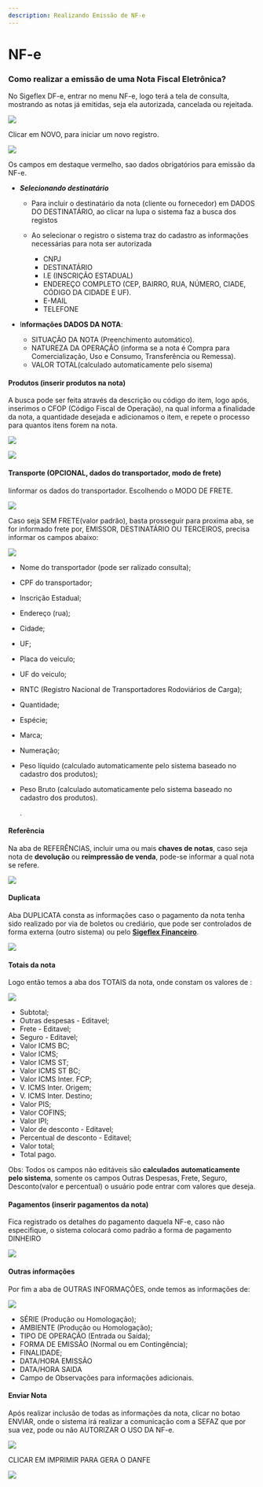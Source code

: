 ```yaml
---
description: Realizando Emissão de NF-e
---
```


# NF-e

### Como realizar a emissão de uma Nota Fiscal Eletrônica?

No Sigeflex DF-e, entrar no menu NF-e, logo terá a tela de consulta, mostrando as notas já emitidas, seja ela autorizada, cancelada ou rejeitada.

![](<../../../.gitbook/assets/image (83).png>)

Clicar em NOVO, para iniciar um novo registro.

![](<../../../.gitbook/assets/image (86).png>)

Os campos em destaque vermelho, sao dados obrigatórios para emissão da NF-e.

* _**Selecionando destinatário**_
  * Para incluir o destinatário da nota (cliente ou fornecedor) em DADOS DO DESTINATÁRIO, ao clicar na lupa o sistema faz a busca dos registos
  *   Ao selecionar o registro o sistema traz do cadastro as informações necessárias para nota ser autorizada

      * CNPJ
      * DESTINATÁRIO
      * I.E (INSCRIÇÃO ESTADUAL)
      * ENDEREÇO COMPLETO (CEP, BAIRRO, RUA, NÚMERO, CIADE, CÓDIGO DA CIDADE E UF).
      * E-MAIL
      * TELEFONE


* I**nformações DADOS DA NOTA**:
  * SITUAÇÃO DA NOTA (Preenchimento automático).
  * NATUREZA DA OPERAÇÃO (informa se a nota é Compra para Comercialização, Uso e Consumo, Transferência ou Remessa).
  * VALOR TOTAL(calculado automaticamente pelo sisema)

#### **Produtos (inserir produtos na nota)**

A busca pode ser feita através da descrição ou código do item, logo após, inserimos o CFOP (Código Fiscal de Operação), na qual informa a finalidade da nota, a quantidade desejada e adicionamos o item, e repete o processo para quantos itens forem na nota.

![](<../../../.gitbook/assets/image (88).png>)



![](../../../.gitbook/assets/pagamentonfe.png)

#### Transporte (OPCIONAL, dados do transportador, modo de frete)

Iinformar os dados do transportador. Escolhendo o MODO DE FRETE.

![](<../../../.gitbook/assets/image (91).png>)

Caso seja SEM FRETE(valor padrão), basta prosseguir para proxima aba, se for informado frete por, EMISSOR, DESTINATÁRIO OU TERCEIROS,  precisa informar os campos abaixo:

![](<../../../.gitbook/assets/image (90).png>)

* Nome do transportador (pode ser ralizado consulta);
* CPF do transportador;
* Inscrição Estadual;
* Endereço (rua);
* Cidade;
* UF;
* Placa do veiculo;
* UF do veiculo;
* RNTC (Registro Nacional de Transportadores Rodoviários de Carga);
* Quantidade;
* Espécie;
* Marca;
* Numeração;
* Peso líquido (calculado automaticamente pelo sistema baseado no cadastro dos produtos);
*   Peso Bruto (calculado automaticamente pelo sistema baseado no cadastro dos produtos).

    &#x20;.

#### Referência

Na aba de REFERÊNCIAS, incluir uma ou mais **chaves de notas**, caso seja nota de **devolução** ou **reimpressão de venda**, pode-se informar a qual nota se refere.

![](<../../../.gitbook/assets/image (92).png>)

#### Duplicata

Aba DUPLICATA consta as informações caso o pagamento da nota tenha sido realizado por via de boletos ou crediário, que pode ser controlados de forma externa (outro sistema) ou pelo [**Sigeflex Financeiro**](../../financeiro/).

![](<../../../.gitbook/assets/image (93).png>)

#### Totais da nota

Logo então temos a aba dos TOTAIS da nota, onde constam os valores de :

![](<../../../.gitbook/assets/image (94).png>)

* Subtotal;
* Outras despesas - Editavel;
* Frete - Editavel;
* Seguro - Editavel;
* Valor ICMS BC;
* Valor ICMS;
* Valor ICMS ST;
* Valor ICMS ST BC;
* Valor ICMS Inter. FCP;
* V. ICMS Inter. Origem;
* V. ICMS Inter. Destino;
* Valor PIS;
* Valor COFINS;
* Valor IPI;
* Valor de desconto - Editavel;
* Percentual de desconto - Editavel;
* Valor total;
* Total pago.

Obs: Todos os campos não editáveis são **calculados automaticamente pelo sistema**, somente os campos Outras Despesas, Frete, Seguro, Desconto(valor e percentual) o usuário pode entrar com valores que deseja.



#### Pagamentos (inserir pagamentos da nota)

Fica registrado os detalhes do pagamento daquela NF-e, caso não especifique, o sistema colocará como padrão a forma de pagamento DINHEIRO

![](<../../../.gitbook/assets/image (95).png>)

#### Outras informações

Por fim a aba de OUTRAS INFORMAÇÕES, onde temos as informações de:

![](<../../../.gitbook/assets/image (96).png>)

* SÉRIE (Produção ou Homologação);
* AMBIENTE (Produção ou Homologação);
* TIPO DE OPERAÇÃO (Entrada ou Saída);
* FORMA DE EMISSÃO (Normal ou em Contingência);
* FINALIDADE;
* DATA/HORA EMISSÃO
* DATA/HORA SAIDA
* Campo de Observações para informações adicionais.

#### Enviar Nota

Após realizar inclusão de todas as informações da nota, clicar no botao ENVIAR, onde o sistema irá realizar a comunicação com a SEFAZ que por sua vez, pode ou não AUTORIZAR O USO DA NF-e.

![](<../../../.gitbook/assets/image (97).png>)



CLICAR EM IMPRIMIR PARA GERA O DANFE

![](<../../../.gitbook/assets/image (98).png>)

